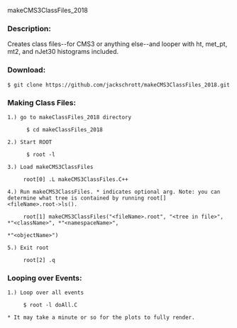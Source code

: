 makeCMS3ClassFiles_2018

### Description:
Creates class files--for CMS3 or anything else--and looper with ht, met_pt, mt2, and nJet30 histograms included.

### Download:

    $ git clone https://github.com/jackschrott/makeCMS3ClassFiles_2018.git

### Making Class Files:

    1.) go to makeClassFiles_2018 directory

          $ cd makeClassFiles_2018
      
    2.) Start ROOT

          $ root -l
      
    3.) Load makeCMS3ClassFiles

         root[0] .L makeCMS3ClassFiles.C++
      
    4.) Run makeCMS3ClassFiles. * indicates optional arg. Note: you can determine what tree is contained by running root[]           <fileName>.root->ls().
      
         root[1] makeCMS3ClassFiles("<fileName>.root", "<tree in file>", *"<className>", *"<namespaceName>", 
                                                                                                 *"<objectName>")
         
    5.) Exit root
        
         root[2] .q
      
### Looping over Events:

    1.) Loop over all events
    
         $ root -l doAll.C
         
    * It may take a minute or so for the plots to fully render.
    
